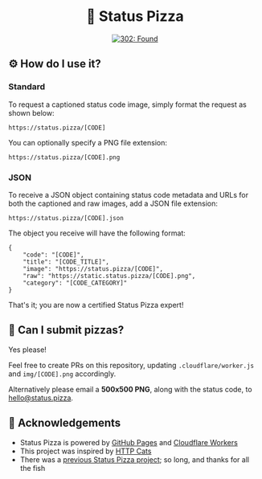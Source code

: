 <div align="center">
<h1>🍕 Status Pizza</h1>

[![302: Found](https://static.status.pizza/302.png)](https://status.pizza)
</div>

## ⚙️ How do I use it?

### Standard

To request a captioned status code image, simply format the request as shown below:

`https://status.pizza/[CODE]`

You can optionally specify a PNG file extension:

`https://status.pizza/[CODE].png`

### JSON

To receive a JSON object containing status code metadata and URLs for both the captioned and raw images, add a JSON file extension:

`https://status.pizza/[CODE].json`

The object you receive will have the following format:

```
{
	"code": "[CODE]",
	"title": "[CODE_TITLE]",
	"image": "https://status.pizza/[CODE]",
	"raw": "https://static.status.pizza/[CODE].png",
	"category": "[CODE_CATEGORY]"
}
```

That\'s it; you are now a certified Status Pizza expert!

## 📮 Can I submit pizzas?

Yes please!

Feel free to create PRs on this repository, updating `.cloudflare/worker.js` and `img/[CODE].png` accordingly.

Alternatively please email a **500x500 PNG**, along with the status code, to [hello@status.pizza](mailto:hello@status.pizza).

## 🙌 Acknowledgements

- Status Pizza is powered by [GitHub Pages](https://pages.github.com/) and [Cloudflare Workers](https://workers.cloudflare.com/)
- This project was inspired by [HTTP Cats](https://http.cat)
- There was a [previous Status Pizza project](https://github.com/cmrnh/status.pizza); so long, and thanks for all the fish
